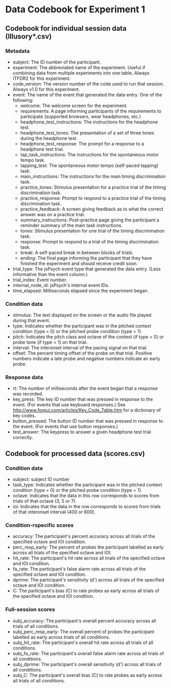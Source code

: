 # Data Codebook for Experiment 1

## Codebook for individual session data (Illusory*.csv)
### Metadata
* subject: The ID number of the participant.
* experiment: The abbreviated name of the experiment. Useful if combining data from multiple experiments into one table. Always ITFDR2 for this experiment.
* code_version: The version number of the code used to run that session. Always v1.0 for this experiment.
* event: The name of the event that generated the data entry. One of the following:
    - welcome: The welcome screen for the experiment.
    - requirements: A page informing participants of the requirements to participate (supported browsers, wear headphones, etc.)
    - headphone_test_instructions: The instructions for the headphone test.
    - headphone_test_tones: The presentation of a set of three tones during the headphone test.
    - headphone_test_response: The prompt for a response to a headphone test trial.
    - tap_task_instructions: The instructions for the spontaneous motor tempo task.
    - tapping_test: The spontaneous motor tempo (self-paced tapping) task.
    - main_instructions: The instructions for the main timing discrimination task.
    - practice_tones: Stimulus presentation for a practice trial of the timing discrimination task. 
    - practice_response: Prompt to respond to a practice trial of the timing discrimination task.
    - practice_feedback: A screen giving feedback as to what the correct answer was on a practice trial.
    - summary_instructions: Post-practice page giving the participant a reminder summary of the main task instructions.
    - tones: Stimulus presentation for one trial of the timing discrimination task.
    - response: Prompt to respond to a trial of the timing discrimination task.
    - break: A self-paced break in between blocks of trials.
    - ending: The final page informing the participant that they have finished the experiment and should receive credit soon.
* trial_type: The jsPsych event type that generated the data entry. (Less informative than the event column.)
* trial_index: Event number.
* internal_node_id: jsPsych's internal event IDs.
* time_elapsed: Milliseconds elapsed since the experiment began.

### Condition data
* stimulus: The text displayed on the screen or the audio file played during that event.
* type: Indicates whether the participant was in the pitched context condition (type = 0) or the pitched probe condition (type = 1).
* pitch: Indicates the pitch class and octave of the context (if type = 0) or probe tone (if type = 1) on that trial.
* interval: The interonset interval of the pacing signal on that trial.
* offset: The percent timing offset of the probe on that trial. Positive numbers indicate a late probe and negative numbers indicate an early probe.

### Response data
* rt: The number of milliseconds after the event began that a response was recorded.
* key_press: The key ID number that was pressed in response to the event. (For events that use keyboard responses.) See <http://www.foreui.com/articles/Key_Code_Table.htm> for a dictionary of key codes. 
* button_pressed: The button ID number that was pressed in response to the event. (For events that use button responses.)
* test_answer: The keypress to answer a given headphone test trial correctly.

## Codebook for processed data (scores.csv)
### Condition data
* subject: subject ID number
* task_type: Indicates whether the participant was in the pitched context condition (type = 0) or the pitched probe condition (type = 1).
* octave: Indicates that the data in this row corresponds to scores from trials of that octave (3, 5 or 7).
* ioi: Indicates that the data in the row corresponds to scores from trials of that interonset interval (400 or 600).
### Condition-rspecific scores
* accuracy: The participant's percent accuracy across all trials of the specified octave and IOI condition.
* perc_resp_early: The percent of probes the participant labelled as early across all trials of the specified octave and IOI.
* hit_rate: The participant's hit rate across all trials of the specified octave and IOI condition.
* fa_rate: The participant's false alarm rate across all trials of the specified octave and IOI condition.
* dprime: The participant's sensitivity (d') across all trials of the specified octave and IOI condition.
* C: The participant's bias (C) to rate probes as early across all trials of the specified octave and IOI condition.
### Full-session scores
* subj_accuracy: The participant's overall percent accuracy across all trials of all conditions.
* subj_perc_resp_early: The overall percent of probes the participant labelled as early across trials of all conditions.
* subj_hit_rate: The participant's overall hit rate across all trials of all conditions.
* subj_fa_rate: The participant's overall false alarm rate across all trials of all conditions.
* subj_dprime: The participant's overall sensitivity (d') across all trials of all conditions.
* subj_C: The participant's overall bias (C) to rate probes as early across all trials of all conditions.
